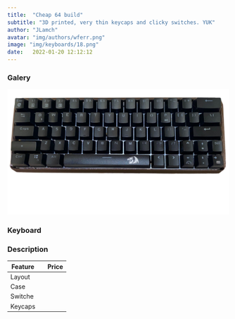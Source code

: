 ```yaml
---
title:  "Cheap 64 build"
subtitle: "3D printed, very thin keycaps and clicky switches. YUK"
author: "JLamch"
avatar: "img/authors/wferr.png"
image: "img/keyboards/18.png"
date:   2022-01-20 12:12:12
---
```

### Galery
![](img/keyboards/18.png)
 
### Keyboard


### Description

|   Feature     |               | Price  |
| ------------- |:-------------:| -----: |
| Layout        |       |        |
| Case          |       |        |
| Switche       |       |        |
| Keycaps       |       |        |